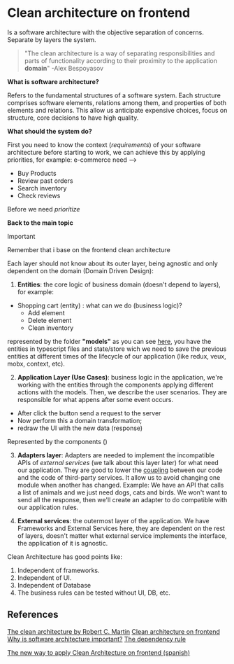 # Clean architecture on frontend

Is a software architecture with the objective separation of concerns. Separate by layers the system. 

> "The clean architecture is a way of separating responsibilities and parts of functionality according to their proximity to the application **domain**" -Alex Bespoyasov


**What is software architecture?**

Refers to the fundamental structures of a software system.  Each structure comprises software elements, relations among them, and properties of both elements and relations. This allow us anticipate expensive choices, focus on structure, core decisions to have high quality. 

**What should the system do?**

First you need to know the context (*requirements*) of your software architecture before starting to work, we can achieve this by applying priorities, for example: 
e-commerce need -->
- Buy Products
- Review past orders
- Search inventory 
- Check reviews

Before we need *prioritize*

**Back to the main topic**

> [!IMPORTANT]
> Remember that i base on the frontend clean architecture

Each layer should not know about its outer layer, being agnostic and only dependent on the domain (Domain Driven Design):

1. **Entities**: the core logic of business domain (doesn't depend to layers), for example: 
- Shopping cart (entity) : what can we do (business logic)?
  - Add element
  - Delete element
  - Clean inventory

represented by the folder **"models"** as you can see [here](https://github.com/benitodev/clean-architecture-frontend/tree/main/src/models), you have the entities in typescript files and state/store wich we need to save the previous entities at different times of the lifecycle of our application (like redux, veux, mobx, context, etc).

2. **Application Layer (Use Cases)**: business logic in the application, we're working with the entities through the components applying different actions with the models. Then, we describe the user scenarios. They are responsible for what appens after some event occurs.

- After click the button send a request to the server
- Now perform this a domain transformation;
- redraw the UI with the new data (response)

Represented by the components ()

3. **Adapters layer**: Adapters are needed to implement the incompatible APIs of *external services* (we talk about this layer later) for what need our application. They are good to lower the [coupling](https://blog.ndepend.com/programming-coupling/) between our code and the code of third-party services. It allow us to avoid changing one module when another has changed. 
Example:
We have an API that calls a list of animals and we just need dogs, cats and birds. We won't want to send all the response, then we'll create an adapter to do compatible with our application rules.


4. **External services**: the outermost layer of the application. We have Frameworks and External Services here, they are dependent on the rest of layers, doesn't matter what external service implements the interface, the application of it is agnostic.


Clean Architecture has good points like: 

1. Independent of frameworks.
2. Independent of UI.
3. Independent of Database
4. The business rules can be tested without UI, DB, etc. 



## References

[The clean architecture by Robert C. Martin](https://blog.cleancoder.com/uncle-bob/2012/08/13/the-clean-architecture.html)
[Clean architecture on frontend](https://bespoyasov.me/blog/clean-architecture-on-frontend/)
[Why is software architecture important?](https://codecoach.co.nz/why-is-software-architecture-important/)
[The dependency rule](https://codecoach.co.nz/clean-architecture-the-dependency-rule/)

[The new way to apply Clean Architecture on frontend (spanish)](https://www.youtube.com/watch?v=MAL7a_aXhxE)